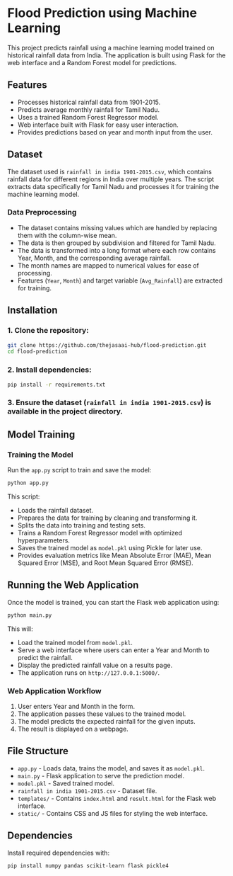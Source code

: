 # Flood Prediction using Machine Learning

This project predicts rainfall using a machine learning model trained on historical rainfall data from India. The application is built using Flask for the web interface and a Random Forest model for predictions.

## Features
- Processes historical rainfall data from 1901-2015.
- Predicts average monthly rainfall for Tamil Nadu.
- Uses a trained Random Forest Regressor model.
- Web interface built with Flask for easy user interaction.
- Provides predictions based on year and month input from the user.

## Dataset
The dataset used is `rainfall in india 1901-2015.csv`, which contains rainfall data for different regions in India over multiple years. The script extracts data specifically for Tamil Nadu and processes it for training the machine learning model.

### Data Preprocessing
- The dataset contains missing values which are handled by replacing them with the column-wise mean.
- The data is then grouped by subdivision and filtered for Tamil Nadu.
- The data is transformed into a long format where each row contains Year, Month, and the corresponding average rainfall.
- The month names are mapped to numerical values for ease of processing.
- Features (`Year`, `Month`) and target variable (`Avg_Rainfall`) are extracted for training.

## Installation
### 1. Clone the repository:
   ```sh
   git clone https://github.com/thejasaai-hub/flood-prediction.git
   cd flood-prediction
   ```
### 2. Install dependencies:
   ```sh
   pip install -r requirements.txt
   ```
### 3. Ensure the dataset (`rainfall in india 1901-2015.csv`) is available in the project directory.

## Model Training
### Training the Model
Run the `app.py` script to train and save the model:
```sh
python app.py
```
This script:
- Loads the rainfall dataset.
- Prepares the data for training by cleaning and transforming it.
- Splits the data into training and testing sets.
- Trains a Random Forest Regressor model with optimized hyperparameters.
- Saves the trained model as `model.pkl` using Pickle for later use.
- Provides evaluation metrics like Mean Absolute Error (MAE), Mean Squared Error (MSE), and Root Mean Squared Error (RMSE).

## Running the Web Application
Once the model is trained, you can start the Flask web application using:
```sh
python main.py
```
This will:
- Load the trained model from `model.pkl`.
- Serve a web interface where users can enter a Year and Month to predict the rainfall.
- Display the predicted rainfall value on a results page.
- The application runs on `http://127.0.0.1:5000/`.

### Web Application Workflow
1. User enters Year and Month in the form.
2. The application passes these values to the trained model.
3. The model predicts the expected rainfall for the given inputs.
4. The result is displayed on a webpage.

## File Structure
- `app.py` - Loads data, trains the model, and saves it as `model.pkl`.
- `main.py` - Flask application to serve the prediction model.
- `model.pkl` - Saved trained model.
- `rainfall in india 1901-2015.csv` - Dataset file.
- `templates/` - Contains `index.html` and `result.html` for the Flask web interface.
- `static/` - Contains CSS and JS files for styling the web interface.

## Dependencies
Install required dependencies with:
```sh
pip install numpy pandas scikit-learn flask pickle4
```
